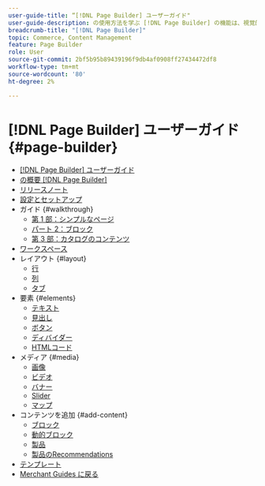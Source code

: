 ```yaml
---
user-guide-title: “[!DNL Page Builder] ユーザーガイド"
user-guide-description: の使用方法を学ぶ [!DNL Page Builder] の機能は、視覚的なストーリーテリングを強化するカスタムレイアウトでコンテンツに富んだページを作成し、顧客エンゲージメントとロイヤルティを高めます。
breadcrumb-title: "[!DNL Page Builder]"
topic: Commerce, Content Management
feature: Page Builder
role: User
source-git-commit: 2bf5b95b89439196f9db4af0908ff27434472df8
workflow-type: tm+mt
source-wordcount: '80'
ht-degree: 2%

---
```



# [!DNL Page Builder] ユーザーガイド {#page-builder}

- [[!DNL Page Builder] ユーザーガイド](guide-overview.md)
- [の概要 [!DNL Page Builder]](introduction.md)
- [リリースノート](release-notes.md)
- [設定とセットアップ](setup.md)
- ガイド {#walkthrough}
   - [第 1 部：シンプルなページ](1-simple-page.md)
   - [パート 2：ブロック](2-blocks.md)
   - [第 3 部：カタログのコンテンツ](3-catalog-content.md)
- [ワークスペース](workspace.md)
- レイアウト {#layout}
   - [行](row.md)
   - [列](column.md)
   - [タブ](tabs.md)
- 要素 {#elements}
   - [テキスト](text.md)
   - [見出し](heading.md)
   - [ボタン](buttons.md)
   - [ディバイダー](divider.md)
   - [HTMLコード](html-code.md)
- メディア {#media}
   - [画像](image.md)
   - [ビデオ](video.md)
   - [バナー](banner.md)
   - [Slider](slider.md)
   - [マップ](map.md)
- コンテンツを追加 {#add-content}
   - [ブロック](block.md)
   - [動的ブロック](dynamic-block.md)
   - [製品](products.md)
   - [製品のRecommendations](recommendations.md)
- [テンプレート](templates.md)
- [Merchant Guides に戻る](https://experienceleague.adobe.com/en/docs/commerce-admin/user-guides/home)

